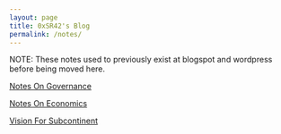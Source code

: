 ```yaml
---
layout: page
title: 0xSR42's Blog
permalink: /notes/
---
```


NOTE: These notes used to previously exist at blogspot and wordpress before
being moved here.

[Notes On Governance](notes-on-governance)

[Notes On Economics](notes-on-economics)

[Vision For Subcontinent](vision-for-subcontinent)
